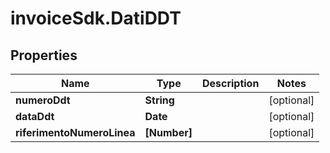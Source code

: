 # invoiceSdk.DatiDDT

## Properties

Name | Type | Description | Notes
------------ | ------------- | ------------- | -------------
**numeroDdt** | **String** |  | [optional] 
**dataDdt** | **Date** |  | [optional] 
**riferimentoNumeroLinea** | **[Number]** |  | [optional] 



